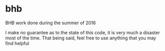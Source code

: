 # bhb
BHB work done during the summer of 2016

I make no guarantee as to the state of this code, it is very much a disaster most of the time. That being said, feel free to use anything that you may find helpful
